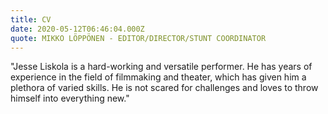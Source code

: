 ```yaml
---
title: CV
date: 2020-05-12T06:46:04.000Z
quote: MIKKO LÖPPÖNEN - EDITOR/DIRECTOR/STUNT COORDINATOR
---
```

"Jesse Liskola is a hard-working and versatile performer. He has years of experience in the field of filmmaking and theater, which has given him a plethora of varied skills. He is not scared  for challenges and loves to throw himself into everything new."